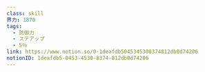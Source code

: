 ```yaml
---
class: skill
界力: 1870
tags:
  - 防御力
  - ステアップ
  - 5％
link: https://www.notion.so/0-1deafdb5045345308374812db0d74206
notionID: 1deafdb5-0453-4530-8374-812db0d74206
---
```


